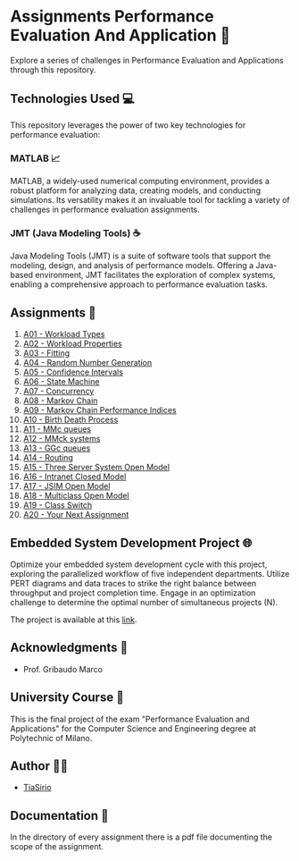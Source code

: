 # Assignments Performance Evaluation And Application 🚀

Explore a series of challenges in Performance Evaluation and Applications through this repository.

## Technologies Used 💻

This repository leverages the power of two key technologies for performance evaluation:

### MATLAB 📈

MATLAB, a widely-used numerical computing environment, provides a robust platform for analyzing data, creating models, and conducting simulations. Its versatility makes it an invaluable tool for tackling a variety of challenges in performance evaluation assignments.

### JMT (Java Modeling Tools) ☕

Java Modeling Tools (JMT) is a suite of software tools that support the modeling, design, and analysis of performance models. Offering a Java-based environment, JMT facilitates the exploration of complex systems, enabling a comprehensive approach to performance evaluation tasks.

## Assignments 📝

1. [A01 - Workload Types](A01)
2. [A02 - Workload Properties](A02)
3. [A03 - Fitting](A03)
4. [A04 - Random Number Generation](A04)
5. [A05 - Confidence Intervals](A05)
6. [A06 - State Machine](A06)
7. [A07 - Concurrency](A07)
8. [A08 - Markov Chain](A08)
9. [A09 - Markov Chain Performance Indices](A09)
10. [A10 - Birth Death Process](A10)
11. [A11 - MMc queues](A11)
12. [A12 - MMck systems](A12)
13. [A13 - GGc queues](A13)
14. [A14 - Routing](A14)
15. [A15 - Three Server System Open Model](A15)
16. [A16 - Intranet Closed Model](A16)
17. [A17 - JSIM Open Model](A17)
18. [A18 - Multiclass Open Model](A18)
19. [A19 - Class Switch](A19)
20. [A20 - Your Next Assignment](A20)

## Embedded System Development Project 🌐

Optimize your embedded system development cycle with this project, exploring the parallelized workflow of five independent departments. Utilize PERT diagrams and data traces to strike the right balance between throughput and project completion time. Engage in an optimization challenge to determine the optimal number of simultaneous projects (N).

The project is available at this [link](https://github.com/TiaSirio/Embedded-System-Performance).

## Acknowledgments 👐

- Prof. Gribaudo Marco

## University Course 📖

This is the final project of the exam "Performance Evaluation and Applications" for the Computer Science and Engineering degree at Polytechnic of Milano.

## Author 👨‍💻

- [TiaSirio](https://www.github.com/TiaSirio)

## Documentation 📄

In the directory of every assignment there is a pdf file documenting the scope of the assignment.